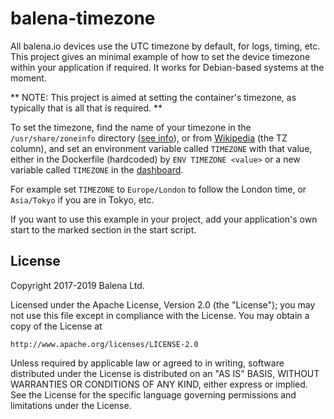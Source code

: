 # balena-timezone

All balena.io devices use the UTC timezone by default, for logs, timing, etc. This
project gives an minimal example of how to set the device timezone within
your application if required. It works for Debian-based systems at the moment.

** NOTE: This project is aimed at setting the container's timezone, as typically that is all that is required. **

To set the timezone, find the name of your timezone in the `/usr/share/zoneinfo`
directory ([see info](https://wiki.debian.org/TimeZoneChanges)), or from
[Wikipedia](https://en.wikipedia.org/wiki/List_of_tz_database_time_zones#List)
(the TZ column), and set an environment variable called `TIMEZONE` with that
value, either in the Dockerfile (hardcoded) by `ENV TIMEZONE <value>` or a new
variable called `TIMEZONE` in the [dashboard](https://docs.balena.io/management/env-vars/).

For example set `TIMEZONE` to `Europe/London` to follow the London time, or
`Asia/Tokyo` if you are in Tokyo, etc.

If you want to use this example in your project, add your application's own
start to the marked section in the start script.

## License

Copyright 2017-2019 Balena Ltd.

Licensed under the Apache License, Version 2.0 (the "License");
you may not use this file except in compliance with the License.
You may obtain a copy of the License at

    http://www.apache.org/licenses/LICENSE-2.0

Unless required by applicable law or agreed to in writing, software
distributed under the License is distributed on an "AS IS" BASIS,
WITHOUT WARRANTIES OR CONDITIONS OF ANY KIND, either express or implied.
See the License for the specific language governing permissions and
limitations under the License.
